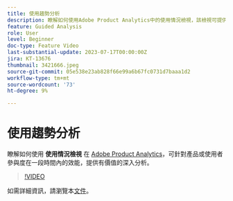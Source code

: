 ```yaml
---
title: 使用趨勢分析
description: 瞭解如何使用Adobe Product Analytics中的使用情況檢視，該檢視可提供一段時間內您的產品或使用者參與度績效的寶貴見解。
feature: Guided Analysis
role: User
level: Beginner
doc-type: Feature Video
last-substantial-update: 2023-07-17T00:00:00Z
jira: KT-13676
thumbnail: 3421666.jpeg
source-git-commit: 05e538e23ab828f66e99a6b67fc0731d7baaa1d2
workflow-type: tm+mt
source-wordcount: '73'
ht-degree: 9%

---
```



# 使用趨勢分析

瞭解如何使用 **使用情況檢視** 在 [Adobe Product Analytics](../../adobe-product-analytics/adobe-product-analytics-overview.md)，可針對產品或使用者參與度在一段時間內的效能，提供有價值的深入分析。

>[!VIDEO](https://video.tv.adobe.com/v/3421666/?learn=on)

如需詳細資訊，請瀏覽本[文件](https://experienceleague.adobe.com/docs/analytics-platform/using/guided-analysis/trends/usage.html)。
